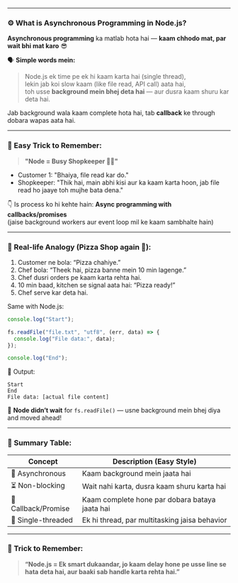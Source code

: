 
---

### ⚙️ What is Asynchronous Programming in Node.js?

**Asynchronous programming** ka matlab hota hai — **kaam chhodo mat, par wait bhi mat karo** 😎

🗣️ **Simple words mein:**

> Node.js ek time pe ek hi kaam karta hai (single thread),  
> lekin jab koi slow kaam (like file read, API call) aata hai,  
> toh usse **background mein bhej deta hai** — aur dusra kaam shuru kar deta hai.

Jab background wala kaam complete hota hai, tab **callback** ke through dobara wapas aata hai.

---

### 🧠 Easy Trick to Remember:

> **"Node = Busy Shopkeeper 🧑‍💼"**

- Customer 1: "Bhaiya, file read kar do."
- Shopkeeper: "Thik hai, main abhi kisi aur ka kaam karta hoon, jab file read ho jaaye toh mujhe bata dena."

👇 Is process ko hi kehte hain: **Async programming with callbacks/promises**  
(jaise background workers aur event loop mil ke kaam sambhalte hain)

---

### 🔄 Real-life Analogy (Pizza Shop again 🍕):

1. Customer ne bola: “Pizza chahiye.”
2. Chef bola: “Theek hai, pizza banne mein 10 min lagenge.”
3. Chef dusri orders pe kaam karta rehta hai.
4. 10 min baad, kitchen se signal aata hai: “Pizza ready!”
5. Chef serve kar deta hai.

Same with Node.js:

```js
console.log("Start");

fs.readFile("file.txt", "utf8", (err, data) => {
  console.log("File data:", data);
});

console.log("End");
```

🧠 Output:
```
Start
End
File data: [actual file content]
```

📌 **Node didn’t wait** for `fs.readFile()` — usne background mein bhej diya and moved ahead!

---

### 🧾 Summary Table:

| Concept                   | Description (Easy Style)                        |
|---------------------------|-------------------------------------------------|
| 🔀 Asynchronous           | Kaam background mein jaata hai                  |
| ⏳ Non-blocking           | Wait nahi karta, dusra kaam shuru karta hai     |
| 📩 Callback/Promise       | Kaam complete hone par dobara bataya jaata hai  |
| 🧵 Single-threaded        | Ek hi thread, par multitasking jaisa behavior   |

---

### 🔑 Trick to Remember:

> **“Node.js = Ek smart dukaandar, jo kaam delay hone pe usse line se hata deta hai, aur baaki sab handle karta rehta hai.”**

